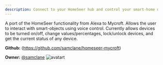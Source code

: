 ```yaml
---
description: Connect to your HomeSeer hub and control your smart-home devices using Mycroft
---
```

A port of the HomeSeer functionality from Alexa to Mycroft. Allows the user to interact with smart-objects using voice
control. Currently allows devices to be turned on/off, change values/percentages, lock/unlock devices, and get the
current status of any device.

**Github:** (https://github.com/samclane/homeseer-mycroft)

**Owner:** [@samclane](https://github.com/samclane) ![avatart](https://avatars1.githubusercontent.com/u/5761099?v=4)

